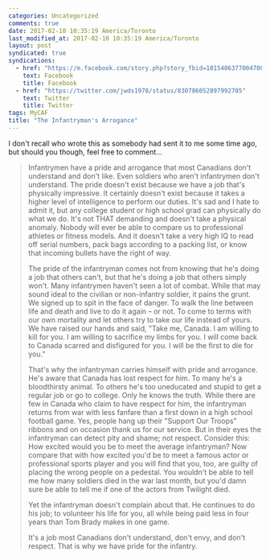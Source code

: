 ```yaml
---
categories: Uncategorized
comments: true
date: 2017-02-10 10:35:19 America/Toronto
last_modified_at: 2017-02-10 10:35:19 America/Toronto
layout: post
syndicated: true
syndications:
  - href: "https://m.facebook.com/story.php?story_fbid=10154063770047084&id=719142083"
    text: Facebook
    title: Facebook
  - href: "https://twitter.com/jwds1978/status/830786052897992705"
    text: Twitter
    title: Twitter
tags: MyCAF
title: "The Infantryman's Arrogance"
---
```


I don't recall who wrote this as somebody had sent it to me some time ago, but should you though, feel free to comment&hellip;

> Infantrymen have a pride and arrogance that most Canadians don't understand and don't like. Even soldiers who aren't infantrymen don't understand. The pride doesn't exist because we have a job that's physically impressive. It certainly doesn't exist because it takes a higher level of intelligence to perform our duties. It's sad and I hate to admit it, but any college student or high school grad can physically do what we do. It's not THAT demanding and doesn't take a physical anomaly. Nobody will ever be able to compare us to professional athletes or fitness models. And it doesn't take a very high IQ to read off serial numbers, pack bags according to a packing list, or know that incoming bullets have the right of way.
> 
> The pride of the infantryman comes not from knowing that he's doing a job that others can't, but that he's doing a job that others simply won't. Many infantrymen haven't seen a lot of combat. While that may sound ideal to the civilian or non-infantry soldier, it pains the grunt. We signed up to spit in the face of danger. To walk the line between life and death and live to do it again – or not. To come to terms with our own mortality and let others try to take our life instead of yours. We have raised our hands and said, "Take me, Canada. I am willing to kill for you. I am willing to sacrifice my limbs for you. I will come back to Canada scarred and disfigured for you. I will be the first to die for you."
> 
> That's why the infantryman carries himself with pride and arrogance. He's aware that Canada has lost respect for him. To many he's a bloodthirsty animal. To others he's too uneducated and stupid to get a regular job or go to college. Only he knows the truth. While there are few in Canada who claim to have respect for him, the infantryman returns from war with less fanfare than a first down in a high school football game. Yes, people hang up their "Support Our Troops" ribbons and on occasion thank us for our service. But in their eyes the infantryman can detect pity and shame; not respect. Consider this: How excited would you be to meet the average infantryman? Now compare that with how excited you'd be to meet a famous actor or professional sports player and you will find that you, too, are guilty of placing the wrong people on a pedestal. You wouldn't be able to tell me how many soldiers died in the war last month, but you'd damn sure be able to tell me if one of the actors from Twilight died.
> 
> Yet the infantryman doesn't complain about that. He continues to do his job; to volunteer his life for you, all while being paid less in four years than Tom Brady makes in one game.
> 
> It's a job most Canadians don't understand, don't envy, and don't respect. That is why we have pride for the infantry.
